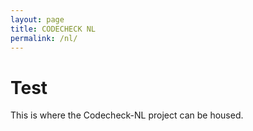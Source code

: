 ```yaml
---
layout: page
title: CODECHECK NL
permalink: /nl/
---
```


# Test

This is where the Codecheck-NL project can be housed.
